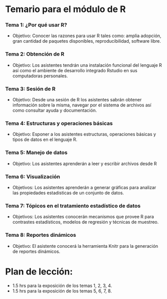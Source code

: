 # Temario para el módulo de R

### Tema 1: ¿Por qué usar R?
* Objetivo: Conocer las razones para usar R tales como: amplia adopción, gran cantidad de paquetes disponibles, reproducibilidad, software libre.

### Tema 2:  Obtención de R 
* Objetivo: Los asistentes tendrán una instalación funcional del lenguaje R así como el ambiente de desarrollo integrado Rstudio en sus computadoras personales.

### Tema 3: Sesión de R 
* Objetivo: Desde una sesión de R los asistentes sabrán obtener información sobre la misma, navegar por el sistema de archivos así como consultar ayuda y documentación.

### Tema 4: Estructuras y operaciones básicas
* Objetivo: Esponer a los asistentes estructuras, operaciones básicas y tipos de datos en el lenguaje R.

### Tema 5: Manejo de datos
* Objetivo: Los asistentes aprenderán a leer y escribir archivos desde R

### Tema 6: Visualización
* Objetivos: Los asistentes aprenderán a generar gráficas para analizar las propiedades estadisticas de un conjunto de datos.

### Tema 7: Tópicos en el tratamiento estadístico de datos
* Objetivos: Los asistentes conocerán mecanismos que provee R para contrastes estadísticos, modelos de regresión y técnicas de muestreo.

### Tema 8: Reportes dinámicos
* Objetivo: El asistente conocerá la herramienta Knitr para la generación de reportes dinámicos.

# Plan de lección:
* 1.5 hrs para la exposición de los temas 1, 2, 3, 4.
* 1.5 hrs para la exposición de los temas 5, 6, 7, 8.

